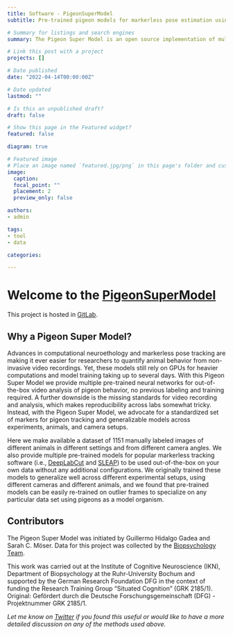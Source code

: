 ```yaml
---
title: Software - PigeonSuperModel
subtitle: Pre-trained pigeon models for markerless pose estimation using DeepLabCut and SLEAP.

# Summary for listings and search engines
summary: The Pigeon Super Model is an open source implementation of multiple pre-trained deep-learning models for markerless pose tracking in pigeons.

# Link this post with a project
projects: []

# Date published
date: "2022-04-14T00:00:00Z"

# Date updated
lastmod: ""

# Is this an unpublished draft?
draft: false

# Show this page in the Featured widget?
featured: false

diagram: true

# Featured image
# Place an image named `featured.jpg/png` in this page's folder and customize its options here.
image:
  caption: 
  focal_point: ""
  placement: 2
  preview_only: false

authors:
- admin

tags:
- tool
- data

categories:

---
```


# Welcome to the [PigeonSuperModel](https://gitlab.ruhr-uni-bochum.de/ikn/pigeonsupermodel)

This project is hosted in [GitLab](https://gitlab.ruhr-uni-bochum.de/ikn/pigeonsupermodel).

## Why a Pigeon Super Model?

Advances in computational neuroethology and markerless pose tracking are making it ever easier for researchers to quantify animal behavior from non-invasive video recordings. Yet, these models still rely on GPUs for heavier computations and model training taking up to several days. With this Pigeon Super Model we provide multiple pre-trained neural networks for out-of-the-box video analysis of pigeon behavior, no previous labeling and training required. A further downside is the missing standards for video recording and analysis, which makes reproducibility across labs somewhat tricky. Instead, with the Pigeon Super Model, we advocate for a standardized set of markers for pigeon tracking and generalizable models across experiments, animals, and camera setups.

Here we make available a dataset of 1151 manually labeled images of different animals in different settings and from different camera angles. We also provide multiple pre-trained models for popular markerless tracking software (i.e., [DeepLabCut](https://deeplabcut.github.io/DeepLabCut) and [SLEAP](https://sleap.ai/)) to be used out-of-the-box on your own data without any additional configurations. We originally trained these models to generalize well across different experimental setups, using different cameras and different animals, and we found that pre-trained models can be easily re-trained on outlier frames to specialize on any particular data set using pigeons as a model organism.

## Contributors

The Pigeon Super Model was initiated by Guillermo Hidalgo Gadea and Sarah C. Möser. Data for this project was collected by the [Biopsychology Team](https://www.ruhr-uni-bochum.de/biopsy/members.html).

This work was carried out at the Institute of Cognitive Neuroscience (IKN), Department of Biopsychology at the Ruhr-University Bochum and supported by the German Research Foundation DFG in the context of funding the Research Training Group “Situated Cognition” (GRK 2185/1). Original: Gefördert durch die Deutsche Forschungsgemeinschaft (DFG) - Projektnummer GRK 2185/1.

*Let me know on [Twitter](https://twitter.com/G_HidalgoGadea) if you found this useful or would like to have a more detailed discussion on any of the methods used above.*


<script data-name="BMC-Widget" data-cfasync="false" src="https://cdnjs.buymeacoffee.com/1.0.0/widget.prod.min.js" data-id="g.hidalgogadea" data-description="Support me on Buy me a coffee!" data-message="Thanks for visiting! If you like the website, consider buying me a coffee. Add a note and we could have it together via video call." data-color="#FFDD00" data-position="Right" data-x_margin="18" data-y_margin="18"></script>